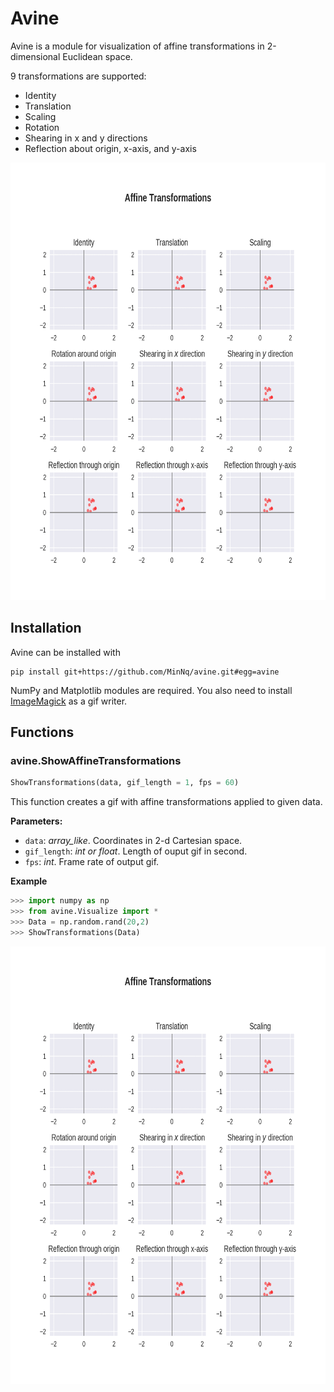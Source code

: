 # Avine

Avine is a module for visualization of affine transformations in 2-dimensional Euclidean space.

9 transformations are supported:
- Identity
- Translation
- Scaling
- Rotation
- Shearing in x and y directions
- Reflection about origin, x-axis, and y-axis

<center>
  <img src = "images/affine-transformations.gif", height = "700"></img>
</center>

## Installation

Avine can be installed with

```
pip install git+https://github.com/MinNq/avine.git#egg=avine
```

NumPy and Matplotlib modules are required. You also need to install [ImageMagick](https://imagemagick.org/index.php) as a gif writer.

## Functions

### avine.ShowAffineTransformations

```python
ShowTransformations(data, gif_length = 1, fps = 60)
```

This function creates a gif with affine transformations applied to given data.

**Parameters:**
- `data`: *array_like*. Coordinates in 2-d Cartesian space.
- `gif_length`: *int or float*. Length of ouput gif in second. 
- `fps`: *int*. Frame rate of output gif.

**Example**

```python
>>> import numpy as np
>>> from avine.Visualize import *
>>> Data = np.random.rand(20,2)
>>> ShowTransformations(Data)
```
<center>
  <img src = "images/affine-transformations.gif", height = "700"></img>
</center>
